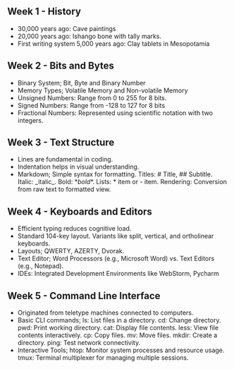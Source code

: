 ## Week 1 - History
- 30,000 years ago: Cave paintings
- 20,000 years ago: Ishango bone with tally marks.
- First writing system 5,000 years ago: Clay tablets in Mesopotamia
  
## Week 2 - Bits and Bytes
- Binary System; Bit, Byte and Binary Number
- Memory Types; Volatile Memory and Non-volatile Memory
- Unsigned Numbers: Range from 0 to 255 for 8 bits.
- Signed Numbers: Range from -128 to 127 for 8 bits
- Fractional Numbers: Represented using scientific notation with two integers.

## Week 3 - Text Structure
- Lines are fundamental in coding.
- Indentation helps in visual understanding.
- Markdown; Simple syntax for formatting. Titles: \# Title, \## Subtitle. Italic: \_italic_. Bold: \**bold**. Lists: \* item or \- item. Rendering: Conversion from raw text to formatted view.

## Week 4 - Keyboards and Editors
- Efficient typing reduces cognitive load.
- Standard 104-key layout. Variants like split, vertical, and ortholinear keyboards.
- Layouts; QWERTY, AZERTY, Dvorak.
- Text Editor; Word Processors (e.g., Microsoft Word) vs. Text Editors (e.g., Notepad).
- IDEs: Integrated Development Environments like WebStorm, Pycharm

## Week 5 - Command Line Interface
- Originated from teletype machines connected to computers.
- Basic CLI commands; ls: List files in a directory. cd: Change directory. pwd: Print working directory. cat: Display file contents. less: View file contents interactively. cp: Copy files. mv: Move files. mkdir: Create a directory. ping: Test network connectivity.
- Interactive Tools; htop: Monitor system processes and resource usage. tmux: Terminal multiplexer for managing multiple sessions.
